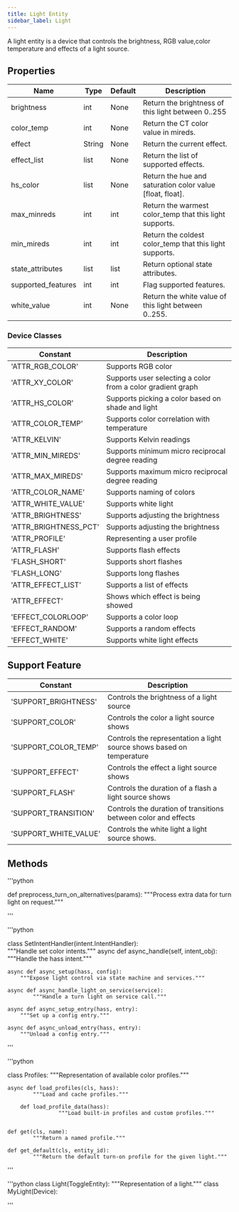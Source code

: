 ```yaml
---
title: Light Entity
sidebar_label: Light
---
```



A light entity is a device that controls the brightness, RGB value,color temperature and effects of a light source.

## Properties

| Name | Type | Default | Description
| ---- | ---- | ---- | ----
| brightness | int | None | Return the brightness of this light between 0..255
| color_temp | int | None | Return the CT color value in mireds.
| effect | String | None | Return the current effect.
| effect_list | list | None | Return the list of supported effects.
| hs_color | list | None | Return the hue and saturation color value [float, float].
| max_minreds | int | int | Return the warmest color_temp that this light supports.
| min_mireds | int | int | Return the coldest color_temp that this light supports.
| state_attributes | list | list | Return optional state attributes.
| supported_features | int | int | Flag supported features.
| white_value | int | None | Return the white value of this light between 0..255.


### Device Classes
| Constant | Description 
|----------|-----------------------
| 'ATTR_RGB_COLOR' | Supports RGB color 
| 'ATTR_XY_COLOR' | Supports user selecting a color from a color gradient graph
| 'ATTR_HS_COLOR' | Supports picking a color based on shade and light
| 'ATTR_COLOR_TEMP' | Supports color correlation with temperature
| 'ATTR_KELVIN' | Supports Kelvin readings
| 'ATTR_MIN_MIREDS' | Supports minimum micro reciprocal degree reading
| 'ATTR_MAX_MIREDS' | Supports maximum micro reciprocal degree reading
| 'ATTR_COLOR_NAME' | Supports naming of colors
| 'ATTR_WHITE_VALUE' | Supports white light 
| 'ATTR_BRIGHTNESS' | Supports adjusting the brightness
| 'ATTR_BRIGHTNESS_PCT' | Supports adjusting the brightness
| 'ATTR_PROFILE' | Representing a user profile
| 'ATTR_FLASH' | Supports flash effects 
| 'FLASH_SHORT' | Supports short flashes
| 'FLASH_LONG' | Supports long flashes
| 'ATTR_EFFECT_LIST' | Supports a list of effects
| 'ATTR_EFFECT' | Shows which effect is being showed
| 'EFFECT_COLORLOOP' | Supports a color loop
| 'EFFECT_RANDOM' | Supports a random effects
| 'EFFECT_WHITE' | Supports white light effects



## Support Feature  
| Constant | Description 
|----------|-----------------------
| 'SUPPORT_BRIGHTNESS' | Controls the brightness of a light source
| 'SUPPORT_COLOR' | Controls the color a light source shows
| 'SUPPORT_COLOR_TEMP' | Controls the representation a light source shows based on temperature
| 'SUPPORT_EFFECT' | Controls the effect a light source shows
| 'SUPPORT_FLASH' | Controls the duration of a flash a light source shows
| 'SUPPORT_TRANSITION' | Controls the duration of transitions between color and effects
| 'SUPPORT_WHITE_VALUE' | Controls the white light a light source shows.

## Methods


'''python

def preprocess_turn_on_alternatives(params):
    """Process extra data for turn light on request."""


'''

'''python

class SetIntentHandler(intent.IntentHandler):  
    """Handle set color intents."""
        async def async_handle(self, intent_obj):  
		"""Handle the hass intent."""  
	
	async def async_setup(hass, config):  
		"""Expose light control via state machine and services."""  

	async def async_handle_light_on_service(service):  
        	"""Handle a turn light on service call."""

	async def async_setup_entry(hass, entry):  
		"""Set up a config entry."""  

	async def async_unload_entry(hass, entry):  
		"""Unload a config entry."""  


'''




'''python

class Profiles:
    """Representation of available color profiles."""
	
	async def load_profiles(cls, hass):
        	"""Load and cache profiles."""
		
		def load_profile_data(hass):
            		"""Load built-in profiles and custom profiles."""


	def get(cls, name):
        	"""Return a named profile."""

	def get_default(cls, entity_id):
        	"""Return the default turn-on profile for the given light."""

'''


'''python
class Light(ToggleEntity):
	"""Representation of a light."""
	class MyLight(Device): 
	

'''
